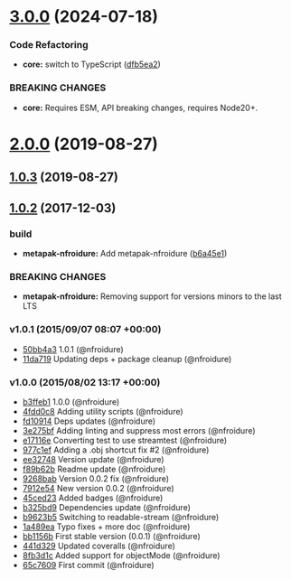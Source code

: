 # [3.0.0](https://github.com/nfroidure/plexer/compare/v2.0.0...v3.0.0) (2024-07-18)


### Code Refactoring

* **core:** switch to TypeScript ([dfb5ea2](https://github.com/nfroidure/plexer/commit/dfb5ea2bf7e146bf0411b1fddd92b92ac877e10a))


### BREAKING CHANGES

* **core:** Requires ESM, API breaking changes, requires Node20+.



# [2.0.0](https://github.com/nfroidure/plexer/compare/v1.0.3...v2.0.0) (2019-08-27)



<a name="1.0.3"></a>
## [1.0.3](https://github.com/nfroidure/plexer/compare/v1.0.2...v1.0.3) (2019-08-27)



<a name="1.0.2"></a>
## [1.0.2](https://github.com/nfroidure/plexer/compare/v1.0.1...v1.0.2) (2017-12-03)


### build

* **metapak-nfroidure:** Add metapak-nfroidure ([b6a45e1](https://github.com/nfroidure/plexer/commit/b6a45e1))


### BREAKING CHANGES

* **metapak-nfroidure:** Removing support for versions minors to the last LTS



### v1.0.1 (2015/09/07 08:07 +00:00)
- [50bb4a3](https://github.com/nfroidure/plexer/commit/50bb4a32c3aced96348fc989ffd5d7041723319e) 1.0.1 (@nfroidure)
- [11da719](https://github.com/nfroidure/plexer/commit/11da719fecee0064a2ab1621a462c38fff977de2) Updating deps + package cleanup (@nfroidure)

### v1.0.0 (2015/08/02 13:17 +00:00)
- [b3ffeb1](https://github.com/nfroidure/plexer/commit/b3ffeb1d9ccf470e8d24de4dc540ee325e837c1f) 1.0.0 (@nfroidure)
- [4fdd0c8](https://github.com/nfroidure/plexer/commit/4fdd0c800a56301e3665ae994e6fd4a0b33ecdc4) Adding utility scripts (@nfroidure)
- [fd10914](https://github.com/nfroidure/plexer/commit/fd109144978e3f36b93cd346b543f286d087147c) Deps updates (@nfroidure)
- [3e275bf](https://github.com/nfroidure/plexer/commit/3e275bfa30c5f2773a229c93f9f0e7dd0aa69c23) Adding linting and suppress most errors (@nfroidure)
- [e17116e](https://github.com/nfroidure/plexer/commit/e17116e927a9028e0fa835c77352149e5adaf72b) Converting test to use streamtest (@nfroidure)
- [977c1ef](https://github.com/nfroidure/plexer/commit/977c1ef6befba1cc686f55664741b9c733e23628) Adding a .obj shortcut fix #2 (@nfroidure)
- [ee32748](https://github.com/nfroidure/plexer/commit/ee327489c7955a39b428832297a3e09b434c3f75) Version update (@nfroidure)
- [f89b62b](https://github.com/nfroidure/plexer/commit/f89b62bf8169fff27c68634214d6004f1b122d5b) Readme update (@nfroidure)
- [9268bab](https://github.com/nfroidure/plexer/commit/9268babce643d20f8eedf67421d3c4e3490ea94c) Version 0.0.2 fix (@nfroidure)
- [7912e54](https://github.com/nfroidure/plexer/commit/7912e54437b9187335c8b78f666fecbb9d16e11c) New version 0.0.2 (@nfroidure)
- [45ced23](https://github.com/nfroidure/plexer/commit/45ced23c7704b0a19ddd7cc691ea93bce5996a14) Added badges (@nfroidure)
- [b325bd9](https://github.com/nfroidure/plexer/commit/b325bd9d11d9d2b921d32d93ba332d102cbeaaf2) Dependencies update (@nfroidure)
- [b9623b5](https://github.com/nfroidure/plexer/commit/b9623b59aa3d71b0140f20f021658978be310e36) Switching to readable-stream (@nfroidure)
- [1a489ea](https://github.com/nfroidure/plexer/commit/1a489eafc181e118d61362d42b901894e405078f) Typo fixes + more doc (@nfroidure)
- [bb1156b](https://github.com/nfroidure/plexer/commit/bb1156b02cc2bddb58291ce85ead9bfbba3eb770) First stable version (0.0.1) (@nfroidure)
- [441d329](https://github.com/nfroidure/plexer/commit/441d3292ad35cf86474e53ced39dadaa36b98ca3) Updated coveralls (@nfroidure)
- [8fb3d1c](https://github.com/nfroidure/plexer/commit/8fb3d1c7c9c65eca2292300f5a844a5ab0a29c56) Added support for objectMode (@nfroidure)
- [65c7609](https://github.com/nfroidure/plexer/commit/65c760909bd6a7eb084dd72d3f760d568ba3723d) First commit (@nfroidure)
